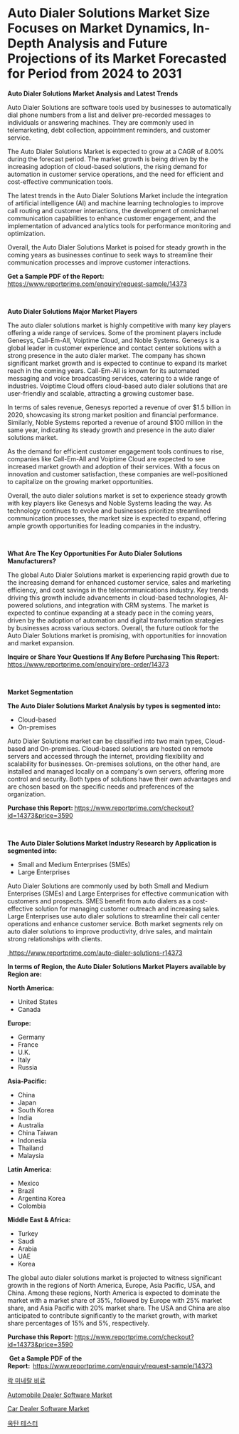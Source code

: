 <p><h1>Auto Dialer Solutions Market Size Focuses on Market Dynamics, In-Depth Analysis and Future Projections of its Market Forecasted for Period from 2024 to 2031</h1></p><p><strong>Auto Dialer Solutions Market Analysis and Latest Trends</strong></p>
<p><p>Auto Dialer Solutions are software tools used by businesses to automatically dial phone numbers from a list and deliver pre-recorded messages to individuals or answering machines. They are commonly used in telemarketing, debt collection, appointment reminders, and customer service.</p><p>The Auto Dialer Solutions Market is expected to grow at a CAGR of 8.00% during the forecast period. The market growth is being driven by the increasing adoption of cloud-based solutions, the rising demand for automation in customer service operations, and the need for efficient and cost-effective communication tools.</p><p>The latest trends in the Auto Dialer Solutions Market include the integration of artificial intelligence (AI) and machine learning technologies to improve call routing and customer interactions, the development of omnichannel communication capabilities to enhance customer engagement, and the implementation of advanced analytics tools for performance monitoring and optimization.</p><p>Overall, the Auto Dialer Solutions Market is poised for steady growth in the coming years as businesses continue to seek ways to streamline their communication processes and improve customer interactions.</p></p>
<p><strong>Get a Sample PDF of the Report:&nbsp;</strong> <a href="https://www.reportprime.com/enquiry/request-sample/14373">https://www.reportprime.com/enquiry/request-sample/14373</a></p>
<p>&nbsp;</p>
<p><strong>Auto Dialer Solutions Major Market Players</strong></p>
<p><p>The auto dialer solutions market is highly competitive with many key players offering a wide range of services. Some of the prominent players include Genesys, Call-Em-All, Voiptime Cloud, and Noble Systems. Genesys is a global leader in customer experience and contact center solutions with a strong presence in the auto dialer market. The company has shown significant market growth and is expected to continue to expand its market reach in the coming years. Call-Em-All is known for its automated messaging and voice broadcasting services, catering to a wide range of industries. Voiptime Cloud offers cloud-based auto dialer solutions that are user-friendly and scalable, attracting a growing customer base.</p><p>In terms of sales revenue, Genesys reported a revenue of over $1.5 billion in 2020, showcasing its strong market position and financial performance. Similarly, Noble Systems reported a revenue of around $100 million in the same year, indicating its steady growth and presence in the auto dialer solutions market.</p><p>As the demand for efficient customer engagement tools continues to rise, companies like Call-Em-All and Voiptime Cloud are expected to see increased market growth and adoption of their services. With a focus on innovation and customer satisfaction, these companies are well-positioned to capitalize on the growing market opportunities.</p><p>Overall, the auto dialer solutions market is set to experience steady growth with key players like Genesys and Noble Systems leading the way. As technology continues to evolve and businesses prioritize streamlined communication processes, the market size is expected to expand, offering ample growth opportunities for leading companies in the industry.</p></p>
<p>&nbsp;</p>
<p><strong>What Are The Key Opportunities For Auto Dialer Solutions Manufacturers?</strong></p>
<p><p>The global Auto Dialer Solutions market is experiencing rapid growth due to the increasing demand for enhanced customer service, sales and marketing efficiency, and cost savings in the telecommunications industry. Key trends driving this growth include advancements in cloud-based technologies, AI-powered solutions, and integration with CRM systems. The market is expected to continue expanding at a steady pace in the coming years, driven by the adoption of automation and digital transformation strategies by businesses across various sectors. Overall, the future outlook for the Auto Dialer Solutions market is promising, with opportunities for innovation and market expansion.</p></p>
<p><strong>Inquire or Share Your Questions If Any Before Purchasing This Report:</strong> <a href="https://www.reportprime.com/enquiry/pre-order/14373">https://www.reportprime.com/enquiry/pre-order/14373</a></p>
<p>&nbsp;</p>
<p><strong>Market Segmentation</strong></p>
<p><strong>The Auto Dialer Solutions Market Analysis by types is segmented into:</strong></p>
<p><ul><li>Cloud-based</li><li>On-premises</li></ul></p>
<p><p>Auto Dialer Solutions market can be classified into two main types, Cloud-based and On-premises. Cloud-based solutions are hosted on remote servers and accessed through the internet, providing flexibility and scalability for businesses. On-premises solutions, on the other hand, are installed and managed locally on a company's own servers, offering more control and security. Both types of solutions have their own advantages and are chosen based on the specific needs and preferences of the organization.</p></p>
<p><strong>Purchase this Report:&nbsp;</strong><a href="https://www.reportprime.com/checkout?id=14373&price=3590">https://www.reportprime.com/checkout?id=14373&price=3590</a></p>
<p>&nbsp;</p>
<p><strong>The Auto Dialer Solutions Market Industry Research by Application is segmented into:</strong></p>
<p><ul><li>Small and Medium Enterprises (SMEs)</li><li>Large Enterprises</li></ul></p>
<p><p>Auto Dialer Solutions are commonly used by both Small and Medium Enterprises (SMEs) and Large Enterprises for effective communication with customers and prospects. SMES benefit from auto dialers as a cost-effective solution for managing customer outreach and increasing sales. Large Enterprises use auto dialer solutions to streamline their call center operations and enhance customer service. Both market segments rely on auto dialer solutions to improve productivity, drive sales, and maintain strong relationships with clients.</p></p>
<p><a href="https://www.reportprime.com/auto-dialer-solutions-r14373">&nbsp;https://www.reportprime.com/auto-dialer-solutions-r14373</a></p>
<p><strong>In terms of Region, the Auto Dialer Solutions Market Players available by Region are:</strong></p>
<p>
    <p> <strong> North America: </strong>
        <ul>
            <li>United States</li>
            <li>Canada</li>
        </ul>
        </p> 
    <p> <strong> Europe: </strong>
        <ul>
            <li>Germany</li>
            <li>France</li>
            <li>U.K.</li>
            <li>Italy</li>
            <li>Russia</li>
        </ul>
        </p> 
    <p> <strong> Asia-Pacific: </strong>
        <ul>
            <li>China</li>
            <li>Japan</li>
            <li>South Korea</li>
            <li>India</li>
            <li>Australia</li>
            <li>China Taiwan</li>
            <li>Indonesia</li>
            <li>Thailand</li>
            <li>Malaysia</li>
        </ul>
        </p> 
    <p> <strong> Latin America: </strong>
        <ul>
            <li>Mexico</li>
            <li>Brazil</li>
            <li>Argentina Korea</li>
            <li>Colombia</li>
        </ul>
        </p> 
    <p> <strong> Middle East & Africa: </strong>
        <ul>
            <li>Turkey</li>
            <li>Saudi</li>
            <li>Arabia</li>
            <li>UAE</li>
            <li>Korea</li>
        </ul>
    </p>
    </p>
<p><p>The global auto dialer solutions market is projected to witness significant growth in the regions of North America, Europe, Asia Pacific, USA, and China. Among these regions, North America is expected to dominate the market with a market share of 35%, followed by Europe with 25% market share, and Asia Pacific with 20% market share. The USA and China are also anticipated to contribute significantly to the market growth, with market share percentages of 15% and 5%, respectively.</p></p>
<p><strong>Purchase this Report: </strong><a href="https://www.reportprime.com/checkout?id=14373&price=3590">https://www.reportprime.com/checkout?id=14373&price=3590</a></p>
<p>&nbsp;<strong>Get a Sample PDF of the Report:&nbsp;&nbsp;</strong><a href="https://www.reportprime.com/enquiry/request-sample/14373">https://www.reportprime.com/enquiry/request-sample/14373</a></p>
<p><strong></strong></p>
<p><p><a href="https://github.com/valroy852/Market-Research-Report-List-1/blob/main/479031775307.md">락 미네랄 비료</a></p><p><a href="https://github.com/wusalecollins540tpqoz/Market-Research-Report-List-2/blob/main/automobile-dealer-software-market.md">Automobile Dealer Software Market</a></p><p><a href="https://github.com/kathiaseamanalvaradovlprc2h/Market-Research-Report-List-2/blob/main/car-dealer-software-market.md">Car Dealer Software Market</a></p><p><a href="https://github.com/royErdmtyan906778/Market-Research-Report-List-1/blob/main/142492675306.md">옥탄 테스터</a></p></p>